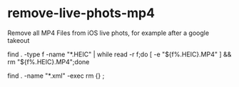 # remove-live-phots-mp4
Remove all MP4 Files from iOS live phots, for example after a google takeout


  find . -type f -name "*.HEIC" | while read -r f;do [ -e "${f%.HEIC}.MP4" ] && rm "${f%.HEIC}.MP4";done

  find . -name "*.xml" -exec rm {} \;
